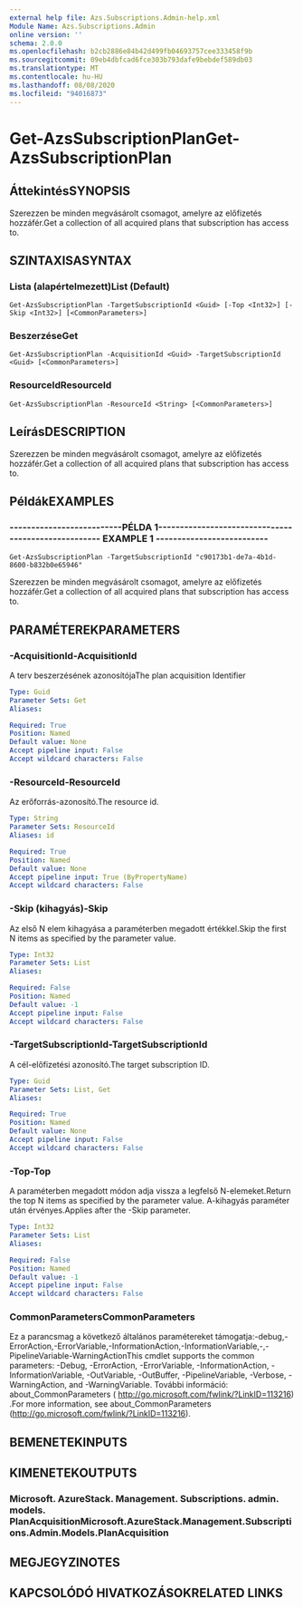 ```yaml
---
external help file: Azs.Subscriptions.Admin-help.xml
Module Name: Azs.Subscriptions.Admin
online version: ''
schema: 2.0.0
ms.openlocfilehash: b2cb2886e84b42d499fb04693757cee333458f9b
ms.sourcegitcommit: 09eb4dbfcad6fce303b793dafe9bebdef589db03
ms.translationtype: MT
ms.contentlocale: hu-HU
ms.lasthandoff: 08/08/2020
ms.locfileid: "94016873"
---
```

# <span data-ttu-id="20ea5-101">Get-AzsSubscriptionPlan</span><span class="sxs-lookup"><span data-stu-id="20ea5-101">Get-AzsSubscriptionPlan</span></span>

## <span data-ttu-id="20ea5-102">Áttekintés</span><span class="sxs-lookup"><span data-stu-id="20ea5-102">SYNOPSIS</span></span>
<span data-ttu-id="20ea5-103">Szerezzen be minden megvásárolt csomagot, amelyre az előfizetés hozzáfér.</span><span class="sxs-lookup"><span data-stu-id="20ea5-103">Get a collection of all acquired plans that subscription has access to.</span></span>

## <span data-ttu-id="20ea5-104">SZINTAXISA</span><span class="sxs-lookup"><span data-stu-id="20ea5-104">SYNTAX</span></span>

### <span data-ttu-id="20ea5-105">Lista (alapértelmezett)</span><span class="sxs-lookup"><span data-stu-id="20ea5-105">List (Default)</span></span>
```
Get-AzsSubscriptionPlan -TargetSubscriptionId <Guid> [-Top <Int32>] [-Skip <Int32>] [<CommonParameters>]
```

### <span data-ttu-id="20ea5-106">Beszerzése</span><span class="sxs-lookup"><span data-stu-id="20ea5-106">Get</span></span>
```
Get-AzsSubscriptionPlan -AcquisitionId <Guid> -TargetSubscriptionId <Guid> [<CommonParameters>]
```

### <span data-ttu-id="20ea5-107">ResourceId</span><span class="sxs-lookup"><span data-stu-id="20ea5-107">ResourceId</span></span>
```
Get-AzsSubscriptionPlan -ResourceId <String> [<CommonParameters>]
```

## <span data-ttu-id="20ea5-108">Leírás</span><span class="sxs-lookup"><span data-stu-id="20ea5-108">DESCRIPTION</span></span>
<span data-ttu-id="20ea5-109">Szerezzen be minden megvásárolt csomagot, amelyre az előfizetés hozzáfér.</span><span class="sxs-lookup"><span data-stu-id="20ea5-109">Get a collection of all acquired plans that subscription has access to.</span></span>

## <span data-ttu-id="20ea5-110">Példák</span><span class="sxs-lookup"><span data-stu-id="20ea5-110">EXAMPLES</span></span>

### <span data-ttu-id="20ea5-111">--------------------------PÉLDA 1--------------------------</span><span class="sxs-lookup"><span data-stu-id="20ea5-111">-------------------------- EXAMPLE 1 --------------------------</span></span>
```
Get-AzsSubscriptionPlan -TargetSubscriptionId "c90173b1-de7a-4b1d-8600-b832b0e65946"
```

<span data-ttu-id="20ea5-112">Szerezzen be minden megvásárolt csomagot, amelyre az előfizetés hozzáfér.</span><span class="sxs-lookup"><span data-stu-id="20ea5-112">Get a collection of all acquired plans that subscription has access to.</span></span>

## <span data-ttu-id="20ea5-113">PARAMÉTEREK</span><span class="sxs-lookup"><span data-stu-id="20ea5-113">PARAMETERS</span></span>

### <span data-ttu-id="20ea5-114">-AcquisitionId</span><span class="sxs-lookup"><span data-stu-id="20ea5-114">-AcquisitionId</span></span>
<span data-ttu-id="20ea5-115">A terv beszerzésének azonosítója</span><span class="sxs-lookup"><span data-stu-id="20ea5-115">The plan acquisition Identifier</span></span>

```yaml
Type: Guid
Parameter Sets: Get
Aliases: 

Required: True
Position: Named
Default value: None
Accept pipeline input: False
Accept wildcard characters: False
```

### <span data-ttu-id="20ea5-116">-ResourceId</span><span class="sxs-lookup"><span data-stu-id="20ea5-116">-ResourceId</span></span>
<span data-ttu-id="20ea5-117">Az erőforrás-azonosító.</span><span class="sxs-lookup"><span data-stu-id="20ea5-117">The resource id.</span></span>

```yaml
Type: String
Parameter Sets: ResourceId
Aliases: id

Required: True
Position: Named
Default value: None
Accept pipeline input: True (ByPropertyName)
Accept wildcard characters: False
```

### <span data-ttu-id="20ea5-118">-Skip (kihagyás)</span><span class="sxs-lookup"><span data-stu-id="20ea5-118">-Skip</span></span>
<span data-ttu-id="20ea5-119">Az első N elem kihagyása a paraméterben megadott értékkel.</span><span class="sxs-lookup"><span data-stu-id="20ea5-119">Skip the first N items as specified by the parameter value.</span></span>

```yaml
Type: Int32
Parameter Sets: List
Aliases: 

Required: False
Position: Named
Default value: -1
Accept pipeline input: False
Accept wildcard characters: False
```

### <span data-ttu-id="20ea5-120">-TargetSubscriptionId</span><span class="sxs-lookup"><span data-stu-id="20ea5-120">-TargetSubscriptionId</span></span>
<span data-ttu-id="20ea5-121">A cél-előfizetési azonosító.</span><span class="sxs-lookup"><span data-stu-id="20ea5-121">The target subscription ID.</span></span>

```yaml
Type: Guid
Parameter Sets: List, Get
Aliases: 

Required: True
Position: Named
Default value: None
Accept pipeline input: False
Accept wildcard characters: False
```

### <span data-ttu-id="20ea5-122">-Top</span><span class="sxs-lookup"><span data-stu-id="20ea5-122">-Top</span></span>
<span data-ttu-id="20ea5-123">A paraméterben megadott módon adja vissza a legfelső N-elemeket.</span><span class="sxs-lookup"><span data-stu-id="20ea5-123">Return the top N items as specified by the parameter value.</span></span>
<span data-ttu-id="20ea5-124">A-kihagyás paraméter után érvényes.</span><span class="sxs-lookup"><span data-stu-id="20ea5-124">Applies after the -Skip parameter.</span></span>

```yaml
Type: Int32
Parameter Sets: List
Aliases: 

Required: False
Position: Named
Default value: -1
Accept pipeline input: False
Accept wildcard characters: False
```

### <span data-ttu-id="20ea5-125">CommonParameters</span><span class="sxs-lookup"><span data-stu-id="20ea5-125">CommonParameters</span></span>
<span data-ttu-id="20ea5-126">Ez a parancsmag a következő általános paramétereket támogatja:-debug,-ErrorAction,-ErrorVariable,-InformationAction,-InformationVariable,-,-PipelineVariable-WarningAction</span><span class="sxs-lookup"><span data-stu-id="20ea5-126">This cmdlet supports the common parameters: -Debug, -ErrorAction, -ErrorVariable, -InformationAction, -InformationVariable, -OutVariable, -OutBuffer, -PipelineVariable, -Verbose, -WarningAction, and -WarningVariable.</span></span> <span data-ttu-id="20ea5-127">További információ: about_CommonParameters ( http://go.microsoft.com/fwlink/?LinkID=113216) .</span><span class="sxs-lookup"><span data-stu-id="20ea5-127">For more information, see about_CommonParameters (http://go.microsoft.com/fwlink/?LinkID=113216).</span></span>

## <span data-ttu-id="20ea5-128">BEMENETEK</span><span class="sxs-lookup"><span data-stu-id="20ea5-128">INPUTS</span></span>

## <span data-ttu-id="20ea5-129">KIMENETEK</span><span class="sxs-lookup"><span data-stu-id="20ea5-129">OUTPUTS</span></span>

### <span data-ttu-id="20ea5-130">Microsoft. AzureStack. Management. Subscriptions. admin. models. PlanAcquisition</span><span class="sxs-lookup"><span data-stu-id="20ea5-130">Microsoft.AzureStack.Management.Subscriptions.Admin.Models.PlanAcquisition</span></span>

## <span data-ttu-id="20ea5-131">MEGJEGYZI</span><span class="sxs-lookup"><span data-stu-id="20ea5-131">NOTES</span></span>

## <span data-ttu-id="20ea5-132">KAPCSOLÓDÓ HIVATKOZÁSOK</span><span class="sxs-lookup"><span data-stu-id="20ea5-132">RELATED LINKS</span></span>

